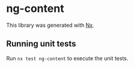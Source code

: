 # ng-content

This library was generated with [Nx](https://nx.dev).

## Running unit tests

Run `nx test ng-content` to execute the unit tests.
